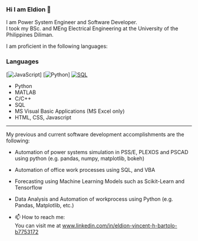 ### Hi I am Eldion 👋

I am Power System Engineer and Software Developer. </br>
I took my BSc. and MEng Electrical Engineering at the University of the Philippines Diliman. </br>

I am proficient in the following languages:
### Languages

[![JavaScript](https://img.shields.io/badge/-JavaScript-000?&logo=JavaScript)]
[![Python](https://img.shields.io/badge/-Python-000?&logo=Python)]
[![SQL](https://img.shields.io/badge/-SQL-000?&logo=MySQL)](https://ra1nbow.xyz?ref=github)

- Python
- MATLAB
- C/C++
- SQL
- MS Visual Basic Applications (MS Excel only)
- HTML, CSS, Javascript
<hr/>

My previous and current software development accomplishments are the following:
- Automation of power systems simulation in PSS/E, PLEXOS and PSCAD using python (e.g. pandas, numpy, matplotlib, bokeh)
- Automation of office work processes using SQL, and VBA
- Forecasting using Machine Learning Models such as Scikit-Learn and Tensorflow
- Data Analysis and Automation of workprocess using Python (e.g. Pandas, Matplotlib, etc.)

- 📫 How to reach me:</br>
  You can visit me at www.linkedin.com/in/eldion-vincent-h-bartolo-b7753172


<!--
**ehbartolo/ehbartolo** is a ✨ _special_ ✨ repository because its `README.md` (this file) appears on your GitHub profile.

Here are some ideas to get you started:

- 🔭 I’m currently working on ...
- 🌱 I’m currently learning ...
- 👯 I’m looking to collaborate on ...
- 🤔 I’m looking for help with ...
- 💬 Ask me about ...
- 📫 How to reach me: ...
- 😄 Pronouns: ...
- ⚡ Fun fact: ...
-->
